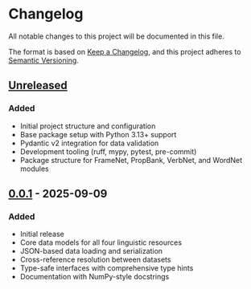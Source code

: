 # Changelog

All notable changes to this project will be documented in this file.

The format is based on [Keep a Changelog](https://keepachangelog.com/en/1.0.0/),
and this project adheres to [Semantic Versioning](https://semver.org/spec/v2.0.0.html).

## [Unreleased]

### Added
- Initial project structure and configuration
- Base package setup with Python 3.13+ support
- Pydantic v2 integration for data validation
- Development tooling (ruff, mypy, pytest, pre-commit)
- Package structure for FrameNet, PropBank, VerbNet, and WordNet modules

## [0.0.1] - 2025-09-09

### Added
- Initial release
- Core data models for all four linguistic resources
- JSON-based data loading and serialization
- Cross-reference resolution between datasets
- Type-safe interfaces with comprehensive type hints
- Documentation with NumPy-style docstrings

[Unreleased]: https://github.com/aaronstevenwhite/frames/compare/v0.0.1...HEAD
[0.0.1]: https://github.com/aaronstevenwhite/frames/releases/tag/v0.0.1
